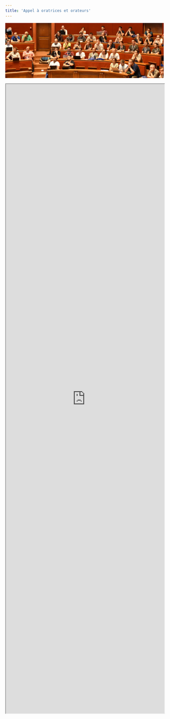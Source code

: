 ```yaml
---
title: 'Appel à oratrices et orateurs'
---
```


<!--
<b>L'Appel à Orateurs est clos</b>
-->

<!--
<h3><b>Prolongation Date limite des propositions.</b></h3>
<p>
La date limite de réception des propositions a été repoussée au 2 mars 2018 à 23h59 CEST
</p>
-->

![](img/audience.jpg)

<iframe src="https://framaforms.org/appel-a-oratrices-et-orateurs-pg-day-france-2023-1678226625"
        width="100%"
        height="2000"
        border="0">
</iframe>

